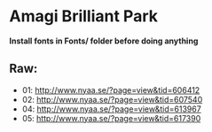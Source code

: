 # Amagi Brilliant Park

**Install fonts in Fonts/ folder before doing anything**

## Raw:
* 01: http://www.nyaa.se/?page=view&tid=606412
* 02: http://www.nyaa.se/?page=view&tid=607540
* 04: http://www.nyaa.se/?page=view&tid=613967
* 05: http://www.nyaa.se/?page=view&tid=617390
